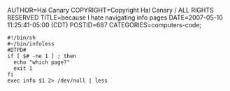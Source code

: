 AUTHOR=Hal Canary
COPYRIGHT=Copyright Hal Canary / ALL RIGHTS RESERVED
TITLE=because I hate navigating info pages
DATE=2007-05-10 11:25:41-05:00 (CDT)
POSTID=687
CATEGORIES=computers-code;

    #!/bin/sh
    #~/bin/infoless
    #DTPD#
    if [ $# -ne 1 ] ; then
      echo "which page?"
      exit 1
    fi
    exec info $1 2> /dev/null | less
